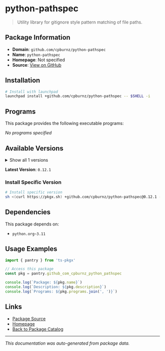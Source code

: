 # python-pathspec

> Utility library for gitignore style pattern matching of file paths.

## Package Information

- **Domain**: `github.com/cpburnz/python-pathspec`
- **Name**: `python-pathspec`
- **Homepage**: Not specified
- **Source**: [View on GitHub](https://github.com/pkgxdev/pantry/tree/main/projects/github.com/cpburnz/python-pathspec/package.yml)

## Installation

```bash
# Install with launchpad
launchpad install +github.com/cpburnz/python-pathspec -- $SHELL -i
```

## Programs

This package provides the following executable programs:

*No programs specified*

## Available Versions

<details>
<summary>Show all 1 versions</summary>

- `0.12.1`

</details>

**Latest Version**: `0.12.1`

### Install Specific Version

```bash
# Install specific version
sh <(curl https://pkgx.sh) +github.com/cpburnz/python-pathspec@0.12.1 -- $SHELL -i
```

## Dependencies

This package depends on:

- `python.org~3.11`

## Usage Examples

```typescript
import { pantry } from 'ts-pkgx'

// Access this package
const pkg = pantry.github_com_cpburnz_python_pathspec

console.log(`Package: ${pkg.name}`)
console.log(`Description: ${pkg.description}`)
console.log(`Programs: ${pkg.programs.join(', ')}`)
```

## Links

- [Package Source](https://github.com/pkgxdev/pantry/tree/main/projects/github.com/cpburnz/python-pathspec/package.yml)
- [Homepage](#)
- [Back to Package Catalog](../package-catalog.md)

---

*This documentation was auto-generated from package data.*
